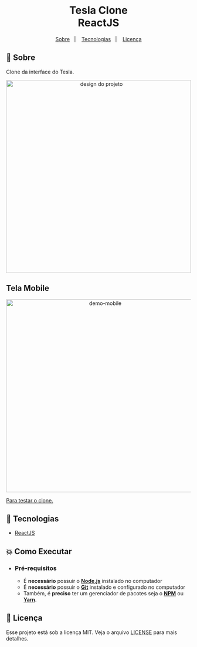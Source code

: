 <h1 align="center">
    <br>Tesla Clone<br/>
        ReactJS
</h1>

<p align="center">
  <a href="#bookmark-sobre">Sobre</a>&nbsp;&nbsp;&nbsp;|&nbsp;&nbsp;&nbsp;
  <a href="#rocket-tecnologias">Tecnologias</a>&nbsp;&nbsp;&nbsp;|&nbsp;&nbsp;&nbsp;
  <a href="#memo-licença">Licença</a>
</p>

## :bookmark: Sobre

Clone da interface do Tesla.

<div align="center">
  <img alt="design do projeto" height="525" width="100%" src="./github/m1.gif" />
</div>

## Tela Mobile
<div align="center">
  <img alt="demo-mobile" height="525" src="./github/m2.gif" />
</div>

<a href="https://tesla-clone-gabrielcarmo-s.netlify.app" align="center">Para testar o clone.</a>

## :rocket: Tecnologias
-  [ReactJS](https://reactjs.org/)

## :boom: Como Executar

- ### **Pré-requisitos**

  - É **necessário** possuir o **[Node.js](https://nodejs.org/en/)** instalado no computador
  - É **necessário** possuir o **[Git](https://git-scm.com/)** instalado e configurado no computador
  - Também, é **preciso** ter um gerenciador de pacotes seja o **[NPM](https://www.npmjs.com/)** ou **[Yarn](https://yarnpkg.com/)**.

## :memo: Licença

Esse projeto está sob a licença MIT. Veja o arquivo [LICENSE](LICENSE.md) para mais detalhes.